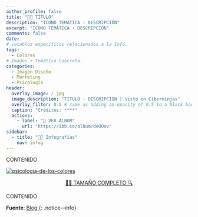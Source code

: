 ```yaml
---
author_profile: false
title: "👨‍🎨 TÍTULO"
description: "ICONO TEMÁTICA - DESCRIPCIÓN"
excerpt: "ICONO TEMÁTICA - DESCRIPCIÓN"
comments: false
date: 
# vocablos específicos relacionados a la Info.
tags:
  - Colores
# Imagen + Temática Concreta.
categories:
  - Imagen Diseño
  - Marketing
  - Psicología
header:
  overlay_image: /.jpg
  image_description: "TITULO - DESCRIPCION | Visto en Ciberninjas"
  overlay_filter: 0.5 # same as adding an opacity of 0.5 to a black background
  caption: "Créditos: ****"
  actions:
    - label: "📸 VER ÁLBUM"
      url: "https://ibb.co/album/deUOov"
sidebar:
  - title: "👨‍🎨 Infografías"
    nav: infog
---
```


CONTENIDO
<!-- Código: Insertar Completa Enlazada ibb -->
<a href="https://ibb.co/xGjR6VK"><img src="https://i.ibb.co/TR8FtzD/psicologia-de-los-colores.jpg" alt="psicologia-de-los-colores" border="0" /></a>
<!-- Botón a Tamaño Completo -->
<center><a href="https://ibb.co/*" class="btn btn--success btn--large" title="DESCRIPCION | Visto en Ciberninjas">🕵️‍♀️ TAMAÑO COMPLETO 🔍</a></center>

CONTENIDO

<!-- Fuente -->
**Fuente**: [Blog ]()
{: .notice--info}